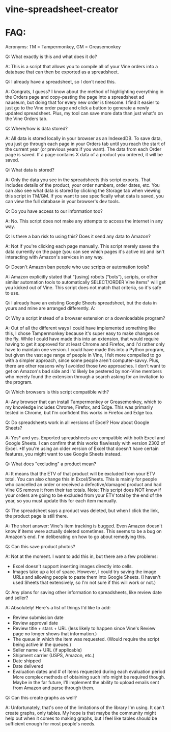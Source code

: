 # vine-spreadsheet-creator


# FAQ:

Acronyms: TM = Tampermonkey, GM = Greasemonkey

Q: What exactly is this and what does it do?

A: This is a script that allows you to compile all of your Vine orders into a database that can then be exported as a spreadsheet.

Q: I already have a spreadsheet, so I don't need this.

A: Congrats, I guess? I know about the method of highlighting everything in the Orders page and copy-pasting the page into a spreadsheet ad nauseum, but
   doing that for every new order is tiresome. I find it easier to just go to the Vine order page and click a button to generate a newly updated spreadsheet. 
   Plus, my tool can save more data than just what's on the Vine Orders tab.

Q: Where/how is data stored?

A: All data is stored locally in your browser as an IndexedDB. To save data, you just go through each page in your Orders tab until you reach the start of the current year (or previous years if you want).
   The data from each Order page is saved. If a page contains X data of a product you ordered, it will be saved.

Q: What data is stored?

A: Only the data you see in the spreadsheets this script exports. That includes details of the product, your order numbers, order dates, etc.
   You can also see what data is stored by clicking the Storage tab when viewing this script in TM/GM.
   If you want to see specifically what data is saved, you can view the full database in your browser's dev tools.

Q: Do you have access to our information too?

A: No. This script does not make any attempts to access the internet in any way.

Q: Is there a ban risk to using this? Does it send any data to Amazon?

A: Not if you're clicking each page manually. This script merely saves the data currently on the page (you can see which pages it's active in) and isn't interacting with Amazon's services in any way.

Q: Doesn't Amazon ban people who use scripts or automation tools?

A: Amazon explicitly stated that "[using] robots (“bots”), scripts, or other similar automation tools to automatically SELECT/ORDER Vine items" will get you kicked out of Vine.
   This script does not match that criteria, so it's safe to use.

Q: I already have an existing Google Sheets spreadsheet, but the data in yours and mine are arranged differently.
A:

Q: Why a script instead of a browser extension or a downloadable program?

A: Out of all the different ways I could have implemented something like this, I chose Tampermonkey because it's super easy to make changes on the fly.
   While I could have made this into an extension, that would require having to get it approved for at least Chrome and Firefox, and I'd rather only have to maintain one version.
   I could have made this into a Python program, but given the vast age range of people in Vine, I felt more compelled to go with a simpler approach, since some people aren't computer-savvy.
   Plus, there are other reasons why I avoided those two approaches. I don't want to get on Amazon's bad side and I'd likely be pestered by non-Vine members who merely found the extension through a search asking for an invitation to the program.

Q: Which browsers is this script compatible with?

A: Any browser that can install Tampermonkey or Greasemonkey, which to my knowledge includes Chrome, Firefox, and Edge. This was primarily tested in Chrome, but I'm confident this works in Firefox and Edge too.

Q: Do spreadsheets work in all versions of Excel? How about Google Sheets?

A: Yes* and yes. Exported spreadsheets are compatible with both Excel and Google Sheets.
   I can confirm that this works flawlessly with version 2302 of Excel.
   *If you're using an older version of Excel that doesn't have certain features, you might want to use Google Sheets instead.

Q: What does "excluding" a product mean?

A: It means that the ETV of that product will be excluded from your ETV total. You can also change this in Excel/Sheets.
   This is mainly for people who cancelled an order or received a defective/damaged product and had Vine CS remove it from their tax totals.
   Note: This script does NOT know if your orders are going to be excluded from your ETV total by the end of the year, so you must update this for each item manually.

Q: The spreadsheet says a product was deleted, but when I click the link, the product page is still there.

A: The short answer: Vine's item tracking is bugged. Even Amazon doesn't know if items were actually deleted sometimes.
   This seems to be a bug on Amazon's end. I'm deliberating on how to go about remedying this.

Q: Can this save product photos?

A: Not at the moment. I want to add this in, but there are a few problems:
* Excel doesn't support inserting images directly into cells.
* Images take up a lot of space.
However, I could try saving the image URLs and allowing people to paste them into Google Sheets. (I haven't used Sheets that extensively, so I'm not sure if this will work or not.)

Q: Any plans for saving other information to spreadsheets, like review date and seller?

A: Absolutely! Here's a list of things I'd like to add:
* Review submission date
* Review approval date
* Review title + stars + URL (less likely to happen since Vine's Review page no longer shows that information.)
* The queue in which the item was requested. (Would require the script being active in the queues.)
* Seller name + URL (if applicable)
* Shipment carrier (USPS, Amazon, etc.)
* Date shipped
* Date delivered
* Evaluation dates and # of items requested during each evaluation period
More complex methods of obtaining such info might be required though. Maybe in the far future, I'll implement the ability to upload emails sent from Amazon and parse through them.

Q: Can this create graphs as well?

A: Unfortunately, that's one of the limitations of the library I'm using. It can't create graphs, only tables.
   My hope is that maybe the community might help out when it comes to making graphs, but I feel like tables should be sufficient enough for most people's needs.
